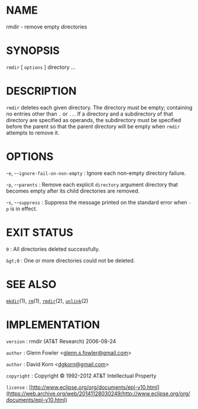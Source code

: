 # NAME

rmdir - remove empty directories

# SYNOPSIS

`rmdir` \[ `options` \] directory ...

# DESCRIPTION

`rmdir` deletes each given directory. The directory must be empty;
containing no entries other than `.` or `..`. If a directory and a
subdirectory of that directory are specified as operands, the
subdirectory must be specified before the parent so that the parent
directory will be empty when `rmdir` attempts to remove it.

# OPTIONS

-`e`, --`ignore-fail-on-non-empty`
:   Ignore each non-empty directory failure.

-`p`, --`parents`
:   Remove each explicit `directory` argument directory that becomes
    empty after its child directories are removed.

-`s`, --`suppress`
:   Suppress the message printed on the standard error when `-p` is
    in effect.

# EXIT STATUS

`0`
: All directories deleted successfully.

`&gt;0`
:   One or more directories could not be deleted.

# SEE ALSO

[`mkdir`](/web/20141128030249/http://www2.research.att.com/~astopen/man/man1/mkdir.html)(1),
[`rm`](/web/20141128030249/http://www2.research.att.com/~astopen/man/man1/rm.html)(1),
[`rmdir`](/web/20141128030249/http://www2.research.att.com/~astopen/man/man2/rmdir.html)(2),
[`unlink`](/web/20141128030249/http://www2.research.att.com/~astopen/man/man2/unlink.html)(2)

# IMPLEMENTATION

`version`
:   rmdir (AT&T Research) 2006-08-24

`author`
:   Glenn Fowler
    &lt;[glenn.s.fowler@gmail.com](https://web.archive.org/web/20141128030249/mailto:glenn.s.fowler@gmail.com)&gt;

`author`
:   David Korn
    &lt;[dgkorn@gmail.com](https://web.archive.org/web/20141128030249/mailto:dgkorn@gmail.com)&gt;

`copyright`
:   Copyright © 1992-2012 AT&T Intellectual Property

`license`
:   [http://www.eclipse.org/org/documents/epl-v10.html](https://web.archive.org/web/20141128030249/http://www.eclipse.org/org/documents/epl-v10.html)


